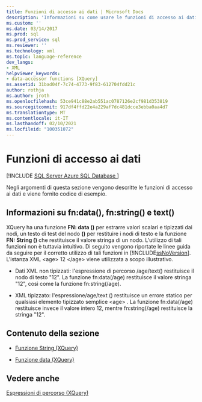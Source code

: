 ```yaml
---
title: Funzioni di accesso ai dati | Microsoft Docs
description: 'Informazioni su come usare le funzioni di accesso ai dati XQuery fn: data (), FN: String () e Text ().'
ms.custom: ''
ms.date: 03/14/2017
ms.prod: sql
ms.prod_service: sql
ms.reviewer: ''
ms.technology: xml
ms.topic: language-reference
dev_langs:
- XML
helpviewer_keywords:
- data-accessor functions [XQuery]
ms.assetid: 31bad04f-7c74-4773-9f83-612704fdd21c
author: rothja
ms.author: jroth
ms.openlocfilehash: 53ce941c88e2ab551ac0787126e2cf981d353819
ms.sourcegitcommit: 917df4ffd22e4a229af7dc481dcce3ebba0aa4d7
ms.translationtype: MT
ms.contentlocale: it-IT
ms.lasthandoff: 02/10/2021
ms.locfileid: "100351072"
---
```

# <a name="data-accessor-functions"></a>Funzioni di accesso ai dati
[!INCLUDE [SQL Server Azure SQL Database ](../includes/applies-to-version/sqlserver.md)]

  Negli argomenti di questa sezione vengono descritte le funzioni di accesso ai dati e viene fornito codice di esempio.  
  
## <a name="understanding-fndata-fnstring-and-text"></a>Informazioni su fn:data(), fn:string() e text()  
 XQuery ha una funzione **FN: data ()** per estrarre valori scalari e tipizzati dai nodi, un testo di test del nodo **()** per restituire i nodi di testo e la funzione **FN: String ()** che restituisce il valore stringa di un nodo. L'utilizzo di tali funzioni non è tuttavia intuitivo. Di seguito vengono riportate le linee guida da seguire per il corretto utilizzo di tali funzioni in [!INCLUDE[ssNoVersion](../includes/ssnoversion-md.md)]. L'istanza XML \<age> 12 \</age> viene utilizzata a scopo illustrativo.  
  
-   Dati XML non tipizzati: l'espressione di percorso /age/text() restituisce il nodo di testo "12". La funzione fn:data(/age) restituisce il valore stringa "12", così come la funzione fn:string(/age).  
  
-   XML tipizzato: l'espressione/age/text () restituisce un errore statico per qualsiasi elemento tipizzato semplice \<age> . La funzione fn:data(/age) restituisce invece il valore intero 12, mentre fn:string(/age) restituisce la stringa "12".  
  
## <a name="in-this-section"></a>Contenuto della sezione  
  
-   [Funzione String &#40;XQuery&#41;](../xquery/data-accessor-functions-string-xquery.md)  
  
-   [Funzione data &#40;XQuery&#41;](../xquery/data-accessor-functions-data-xquery.md)  
  
## <a name="see-also"></a>Vedere anche  
 [Espressioni di percorso &#40;XQuery&#41;](../xquery/path-expressions-xquery.md)  
  
  
